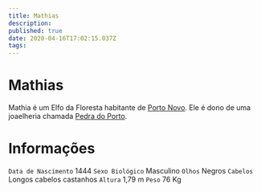 ```yaml
---
title: Mathias
description: 
published: true
date: 2020-04-16T17:02:15.037Z
tags: 
---
```


# Mathias
Mathia é um Elfo da Floresta habitante de [Porto Novo](http://localhost/en/lugares/plano-material/drafeon/sudeste-de-drafeon/porto-novo). Ele é dono de uma joaelheria chamada [Pedra do Porto](http://localhost/en/lugares/plano-material/drafeon/sudeste-de-drafeon/porto-novo/pedra-do-porto).


# Informações
`Data de Nascimento` 1444 
`Sexo Biológico` Masculino
`Olhos` Negros
`Cabelos` Longos cabelos castanhos
`Altura` 1,79 m
`Peso` 76 Kg